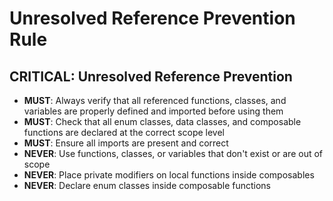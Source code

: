 # Unresolved Reference Prevention Rule

## CRITICAL: Unresolved Reference Prevention
- **MUST**: Always verify that all referenced functions, classes, and variables are properly defined and imported before using them
- **MUST**: Check that all enum classes, data classes, and composable functions are declared at the correct scope level
- **MUST**: Ensure all imports are present and correct
- **NEVER**: Use functions, classes, or variables that don't exist or are out of scope
- **NEVER**: Place private modifiers on local functions inside composables
- **NEVER**: Declare enum classes inside composable functions